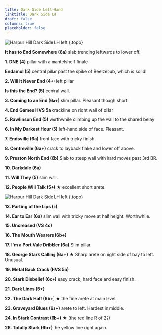 ```yaml
---
title: Dark Side Left-Hand
linktitle: Dark Side LH
draft: false
columns: true
placeholder: false
---
```


![Harpur Hill Dark Side LH left](/img/peak/buxton/hh-darkside-lh-left.jpg)
{.topo}

**It has to End Somewhere (6a)** slab trending leftwards to lower off.

**1. DNE (4)** pillar with a mantelshelf finale

**Endamol (5)** central pillar past the spike of Beelzebub, which is solid!

**2. Will it Never End (4+)** left pillar

**Is this the End? (5)** central wall.

**3. Coming to an End (6a+)** slim pillar. Pleasant though short.

**4. End Games HVS 5a** crackline on right wall of pillar

**5. Rawlinson End (5)** worthwhile climbing up the wall to the shared belay

**6. In My Darkest Hour (5)** left-hand side of face. Pleasant.

**7. Endsville (6a)** front face with tricky finish.

**8. Centreville (6a+)** crack to layback flake and lower off above.

**9. Preston North End (6b)** Slab to steep wall with hard moves past 3rd BR.

**10. Darkdale (6a)** 

**11. Will They (5)** slim wall.

**12. People Will Talk (5+)** &starf; excellent short arete. 


![Harpur Hill Dark Side LH left](/img/peak/buxton/hh-darkside-lh-right.jpg)
{.topo}



**13. Parting of the Lips (5)**

**14. Ear to Ear (6a)** slim wall with tricky move at half height. Worthwhile.

**15. Uncreased (VS 4c)**

**16. The Mouth Wearers (6b+)**

**17. I'm a Port Vale Dribbler (6a)** Slim pillar.

**18. George Stark Calling (6a+)** &starf; Sharp arete on right side of bay to left. Unusual.

**19. Metal Back Crack (HVS 5a)**

**20. Stark Disbelief (6c+)** easy crack, hard face and easy finish.

**21. Dark Lines (5+)**

**22. The Dark Half (6b+)** &starf; the fine arete at main level.

**23. Graveyard Blues (6a+)** arete to left. Hardest in middle. 

**24. In Stark Contrast (6b+)** &starf; (the red line R of 22)

**26. Totally Stark (6b+)** the yellow line right again.